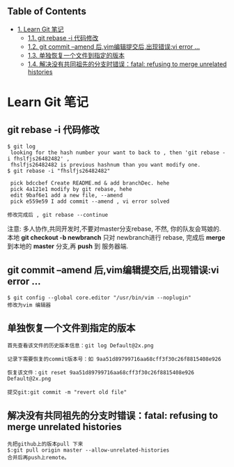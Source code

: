 <div id="table-of-contents">
<h2>Table of Contents</h2>
<div id="text-table-of-contents">
<ul>
<li><a href="#orgheadline5">1. Learn Git 笔记</a>
<ul>
<li><a href="#orgheadline1">1.1. git rebase -i 代码修改</a></li>
<li><a href="#orgheadline2">1.2. git commit &#x2013;amend 后,vim编辑提交后,出现错误:vi error &#x2026;</a></li>
<li><a href="#orgheadline3">1.3. 单独恢复一个文件到指定的版本</a></li>
<li><a href="#orgheadline4">1.4. 解决没有共同祖先的分支时错误：fatal: refusing to merge unrelated histories</a></li>
</ul>
</li>
</ul>
</div>
</div>

# Learn Git 笔记<a id="orgheadline5"></a>

## git rebase -i 代码修改<a id="orgheadline1"></a>

    $ git log 
     looking for the hash number your want to back to , then 'git rebase -i fhslfjs26482482' , 
     fhslfjs26482482 is previous hashnum than you want modify one.
    $ git rebase -i "fhslfjs26482482"
    
     pick bdccbef Create README.md & add branchDec. hehe                                                  
     pick 4a121e1 modify by git rebase, hehe                                                              
     edit 9baf6e1 add a new file, --amend                                                                 
     pick e559e59 I add commit --amend , vi error solved 
    
    修改完成后 , git rebase --continue

注意: 多人协作,共同开发时,不要对master分支rebase, 不然, 你的队友会骂娘的.  
      本地  **git checkout -b newbranch** 只对 newbranch进行 rebase, 完成后 **merge** 到本地的 **master** 分支,再 **push** 到 服务器端.

## git commit &#x2013;amend 后,vim编辑提交后,出现错误:vi error &#x2026;<a id="orgheadline2"></a>

    $ git config --global core.editor "/usr/bin/vim --noplugin"
    修改为vim 编辑器

## 单独恢复一个文件到指定的版本<a id="orgheadline3"></a>

    首先查看该文件的历史版本信息：git log Default@2x.png
    
    记录下需要恢复的commit版本号：如 9aa51d89799716aa68cff3f30c26f8815408e926
    
    恢复该文件：git reset 9aa51d89799716aa68cff3f30c26f8815408e926 Default@2x.png
    
    提交git:git commit -m "revert old file"

## 解决没有共同祖先的分支时错误：fatal: refusing to merge unrelated histories<a id="orgheadline4"></a>

    先把github上的版本pull 下来
    $:git pull origin master --allow-unrelated-histories
    合并后再push上remote。
